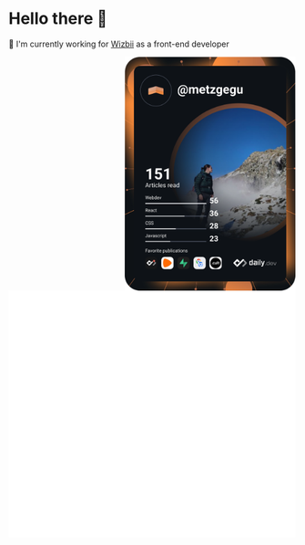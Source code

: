 <div align="left">

# Hello there 👋

  🔭 I'm currently working for [Wizbii](https://www.wizbii.com/) as a front-end developer

  

  <a class="dailyDev__card" href="https://app.daily.dev/metzgegu" target="_blank">
    <img 
        src="https://raw.githubusercontent.com/metzgegu/metzgegu/master/devcard.svg"
        width="300"
        align="right"
        alt="Guillaume Metzger's Dev Card"
    />
  </a>
</div>

![Metrics](https://github.com/metzgegu/metzgegu/blob/github-metrics/github-metrics.svg)